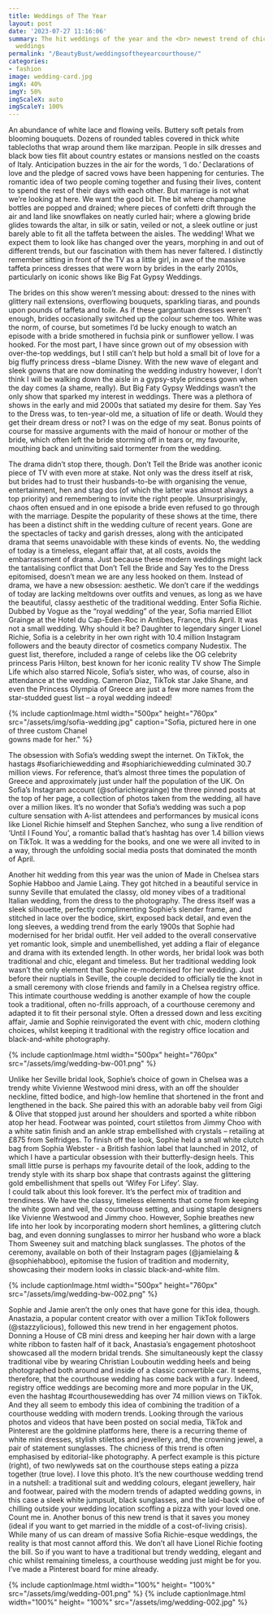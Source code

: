 ```yaml
---
title: Weddings of The Year
layout: post
date: '2023-07-27 11:16:06'
summary: The hit weddings of the year and the <br> newest trend of chic courthouse
  weddings
permalink: "/BeautyBust/weddingsoftheyearcourthouse/"
categories:
- fashion
image: wedding-card.jpg
imgX: 40%
imgY: 50%
imgScaleX: auto
imgScaleY: 100%
---
```


An abundance of white lace and flowing veils. Buttery soft petals from blooming bouquets. Dozens of rounded tables covered in thick white tablecloths that wrap around them like marzipan. People in silk dresses and black bow ties flit about country estates or mansions nestled on the coasts of Italy. Anticipation buzzes in the air for the words, ‘I do.’ 
	Declarations of love and the pledge of sacred vows have been happening for centuries. The romantic idea of two people coming together and fusing their lives, content to spend the rest of their days with each other. But marriage is not what we’re looking at here. We want the good bit. The bit where champagne bottles are popped and drained; where pieces of confetti drift through the air and land like snowflakes on neatly curled hair; where a glowing bride glides towards the altar, in silk or satin, veiled or not, a sleek outline or just barely able to fit all the taffeta between the aisles. 
	The wedding!
	What we expect them to look like has changed over the years, morphing in and out of different trends, but our fascination with them has never faltered. I distinctly remember sitting in front of the TV as a little girl, in awe of the massive taffeta princess dresses that were worn by brides in the early 2010s, particularly on iconic shows like Big Fat Gypsy Weddings.
  
The brides on this show weren’t messing about: dressed to the nines with glittery nail extensions, overflowing bouquets, sparkling tiaras, and pounds upon pounds of taffeta and toile.
As if these gargantuan dresses weren’t enough, brides occasionally switched up the colour scheme too. White was the norm, of course, but sometimes I’d be lucky enough to watch an episode with a bride smothered in fuchsia pink or sunflower yellow. I was hooked.
For the most part, I have since grown out of my obsession with over-the-top weddings, but I still can’t help but hold a small bit of love for a big fluffy princess dress –blame Disney. With the new wave of elegant and sleek gowns that are now dominating the wedding industry however, I don’t think I will be walking down the aisle in a gypsy-style princess gown when the day comes (a shame, really). 
But Big Faty Gypsy Weddings wasn’t the only show that sparked my interest in weddings. There was a plethora of shows in the early and mid 2000s that satiated my desire for them. Say Yes to the Dress was, to ten-year-old me, a situation of life or death. Would they get their dream dress or not? I was on the edge of my seat. Bonus points of course for massive arguments with the maid of honour or mother of the bride, which often left the bride storming off in tears or, my favourite, mouthing back and uninviting said tormenter from the wedding.


The drama didn’t stop there, though. Don’t Tell the Bride was another iconic piece of TV with even more at stake. Not only was the dress itself at risk, but brides had to trust their husbands-to-be with organising the venue, entertainment, hen and stag dos (of which the latter was almost always a top priority) and remembering to invite the right people. Unsurprisingly, chaos often ensued and in one episode a bride even refused to go through with the marriage. 
Despite the popularity of these shows at the time, there has been a distinct shift in the wedding culture of recent years. Gone are the spectacles of tacky and garish dresses, along with the anticipated drama that seems unavoidable with these kinds of events. No, the wedding of today is a timeless, elegant affair that, at all costs, avoids the embarrassment of drama. Just because these modern weddings might lack the tantalising conflict that Don’t Tell the Bride and Say Yes to the Dress epitomised, doesn’t mean we are any less hooked on them. Instead of drama, we have a new obsession: aesthetic. We don’t care if the weddings of today are lacking meltdowns over outfits and venues, as long as we have the beautiful, classy aesthetic of the traditional wedding. 
Enter Sofia Richie. Dubbed by Vogue as the “royal wedding” of the year, Sofia married Elliot Grainge at the Hotel du Cap-Eden-Roc in Antibes, France, this April. It was not a small wedding. Why should it be? Daughter to legendary singer Lionel Richie, Sofia is a celebrity in her own right with 10.4 million Instagram followers and the beauty director of cosmetics company Nudestix. The guest list, therefore, included a range of celebs like the OG celebrity princess Paris Hilton, best known for her iconic reality TV show The Simple Life which also starred Nicole, Sofia’s sister, who was, of course, also in attendance at the wedding. Cameron Diaz, TikTok star Jake Shane, and even the Princess Olympia of Greece are just a few more names from the star-studded guest list – a royal wedding indeed! 

{% include captionImage.html width="500px" height="760px" src="/assets/img/sofia-wedding.jpg" caption="Sofia, pictured here in one of three custom Chanel <br> gowns made for her." %}

The obsession with Sofia’s wedding swept the internet. On TikTok, the hastags #sofiarichiewedding and #sophiarichiewedding culminated 30.7 million views. For reference, that’s almost three times the population of Greece and approximately just under half the population of the UK. On Sofia’s Instagram account (@sofiarichiegrainge) the three pinned posts at the top of her page, a collection of photos taken from the wedding, all have over a million likes. It’s no wonder that Sofia’s wedding was such a pop culture sensation with A-list attendees and performances by musical icons like Lionel Richie himself and Stephen Sanchez, who sung a live rendition of ‘Until I Found You’, a romantic ballad that’s hashtag has over 1.4 billion views on TikTok. It was a wedding for the books, and one we were all invited to in a way, through the unfolding social media posts that dominated the month of April. 

Another hit wedding from this year was the union of Made in Chelsea stars Sophie Habboo and Jamie Laing. They got hitched in a beautiful service in sunny Seville that emulated the classy, old money vibes of a traditional Italian wedding, from the dress to the photography. The dress itself was a sleek silhouette, perfectly complimenting Sophie’s slender frame, and stitched in lace over the bodice, skirt, exposed back detail, and even the long sleeves, a wedding trend from the early 1900s that Sophie had modernised for her bridal outfit. Her veil added to the overall conservative yet romantic look, simple and unembellished, yet adding a flair of elegance and drama with its extended length. In other words, her bridal look was both traditional and chic, elegant and timeless. 
But her traditional wedding look wasn’t the only element that Sophie re-modernised for her wedding. Just before their nuptials in Seville, the couple decided to officially tie the knot in a small ceremony with close friends and family in a Chelsea registry office. This intimate courthouse wedding is another example of how the couple took a traditional, often no-frills approach, of a courthouse ceremony and adapted it to fit their personal style. Often a dressed down and less exciting affair, Jamie and Sophie reinvigorated the event with chic, modern clothing choices, whilst keeping it traditional with the registry office location and  black-and-white photography. 

{% include captionImage.html width="500px" height="760px"  src="/assets/img/wedding-bw-001.png" %}

Unlike her Seville bridal look, Sophie’s choice of gown in Chelsea was a trendy white Vivienne Westwood mini dress, with an off the shoulder neckline, fitted bodice, and high-low hemline that shortened in the front and lengthened in the back. She paired this with an adorable baby veil from Gigi & Olive that stopped just around her shoulders and sported a white ribbon atop her head. Footwear was pointed, court stilettos from Jimmy Choo with a white satin finish and an ankle strap embellished with crystals – retailing at £875 from Selfridges. To finish off the look, Sophie held a small white clutch bag from Sophia Webster - a British fashion label that launched in 2012, of which I have a particular obsession with their butterfly-design heels. This small little purse is perhaps my favourite detail of the look, adding to the trendy style with its sharp box shape that contrasts against the glittering gold embellishment that spells out ‘Wifey For Lifey’. Slay.  
I could talk about this look forever. It’s the perfect mix of tradition and trendiness. We have the classy, timeless elements that come from keeping the white gown and veil, the courthouse setting, and using staple designers like Vivienne Westwood and Jimmy choo. However, Sophie breathes new life into her look by incorporating modern short hemlines, a glittering clutch bag, and even donning sunglasses to mirror her husband who wore a black Thom Sweeney suit and matching black sunglasses. The photos of the ceremony, available on both of their Instagram pages (@jamielaing & @sophiehabboo), epitomise the fusion of tradition and modernity, showcasing their modern looks in classic black-and-white film. 

{% include captionImage.html width="500px" height="760px" src="/assets/img/wedding-bw-002.png" %} 

Sophie and Jamie aren’t the only ones that have gone for this idea, though. Anastazia, a popular content creator with over a million TikTok followers (@stazzylicious), followed this new trend in her engagement photos. Donning a House of CB mini dress and keeping her hair down with a large white ribbon to fasten half of it back, Anastasia’s engagement photoshoot showcased all the modern bridal trends. She simultaneously kept the classy traditional vibe by wearing Christian Louboutin wedding heels and being photographed both around and inside of a classic convertible car. 
It seems, therefore, that the courthouse wedding has come back with a fury. Indeed, registry office weddings are becoming more and more popular in the UK, even the hashtag #courthousewedding has over 74 million views on TikTok. And they all seem to embody this idea of combining the tradition of a courthouse wedding with modern trends. Looking through the various photos and videos that have been posted on social media, TikTok and Pinterest are the goldmine platforms here, there is a recurring theme of white mini dresses, stylish stilettos and jewellery, and, the crowning jewel, a pair of statement sunglasses. The chicness of this trend is often emphasised by editorial-like photography. 
A perfect example is this picture (right), of two newlyweds sat on the courthouse steps eating a pizza together (true love). I love this photo. It’s the new courthouse wedding trend in a nutshell: a traditional suit and wedding colours, elegant jewellery, hair and footwear, paired with the modern trends of adapted wedding gowns, in this case a sleek white jumpsuit, black sunglasses, and the laid-back vibe of chilling outside your wedding location scoffing a pizza with your loved one. Count me in.
Another bonus of this new trend is that it saves you money (ideal if you want to get married in the middle of a cost-of-living crisis). While many of us can dream of massive Sofia Richie-esque weddings, the reality is that most cannot afford this. We don’t all have Lionel Richie footing the bill. So if you want to have a traditional but trendy wedding, elegant and chic whilst remaining timeless, a courthouse wedding just might be for you.
I’ve made a Pinterest board for mine already.


<div class = "grid-container" style="grid-template-columns: repeat(auto-fit, 500px); gap: 23px;">
{% include captionImage.html width="100%" height= "100%"  src="/assets/img/wedding-001.png" %} 
{% include captionImage.html width="100%" height= "100%"  src="/assets/img/wedding-002.jpg" %}
</div>